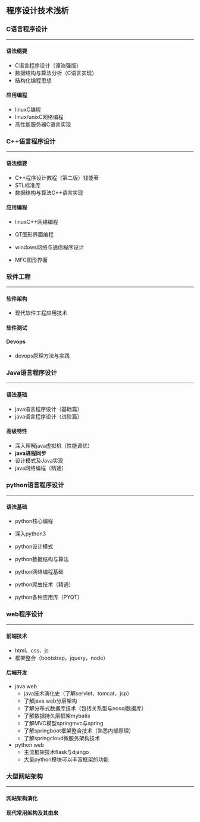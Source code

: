 ## 程序设计技术浅析

### C语言程序设计

---

#### 语法纲要

-   C语言程序设计（谭浩强版）
-   数据结构与算法分析（C语言实现）
-   结构化编程思想

#### 应用编程

-   linuxC编程
-   linux/unixC网络编程
-   高性能服务器C语言实现



### C++语言程序设计

---

#### 语法纲要

-   C++程序设计教程（第二版）钱能著
-   STL标准库
-   数据结构与算法C++语言实现

#### 应用编程

-   linuxC++网络编程

-   QT图形界面编程
-   windows网络与通信程序设计
-   MFC图形界面



### 软件工程

---

#### 软件架构

-   现代软件工程应用技术

#### 软件测试

#### Devops

-   devops原理方法与实践



### Java语言程序设计

---

#### 语法基础

-   java语言程序设计（基础篇）
-   java语言程序设计（进阶篇）

#### 高级特性

-   深入理解java虚拟机（性能调优）
-   **java进程同步**
-   设计模式及Java实现
-   java网络编程（精通）



### python语言程序设计

---

#### 语法基础

-   python核心编程

-   深入python3
-   python设计模式
-   python数据结构与算法
-   python网络编程基础

-   python爬虫技术（精通）
-   python各种应用库（PYQT）



### web程序设计

---

#### 前端技术

-   html、css、js
-   框架整合（bootstrap，jquery，node）

#### 后端开发

-   java web
    -   java技术演化史（了解servlet、tomcat、jsp）
    -   了解java web分层架构
    -   了解分布式数据库技术（包括关系型与nosql数据库）
    -   了解数据持久层框架mybatis
    -   了解MVC模型springmvc与spring
    -   了解springboot框架整合技术（熟悉内部原理）
    -   了解springcloud微服务架构技术
-   python web
    -   主流框架技术flask与django
    -   大量python模块可以丰富框架的功能



### 大型网站架构

---

#### 网站架构演化

#### 现代常用架构及其由来

